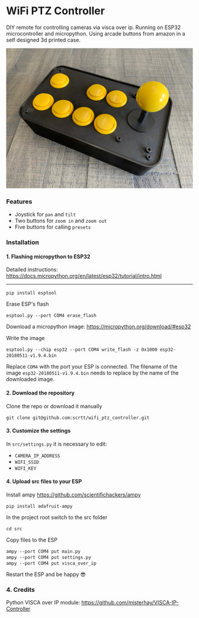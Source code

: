 # WiFi PTZ Controller

DIY remote for controlling cameras via visca over ip.
Running on ESP32 microcontroller and micropython. Using arcade buttons from amazon in a self designed 3d printed case.

![Controller Overview](/img/build_05.jpg)

### Features

- Joystick for `pan` and `tilt`
- Two buttons for `zoom in` and `zoom out`
- Five buttons for calling `presets`

### Installation

#### 1. Flashing micropython to ESP32

Detailed instructions:
https://docs.micropython.org/en/latest/esp32/tutorial/intro.html
___
    pip install esptool

Erase ESP's flash 

    esptool.py --port COM4 erase_flash

Download a micropython image:
https://micropython.org/download/#esp32

Write the image

    esptool.py --chip esp32 --port COM4 write_flash -z 0x1000 esp32-20180511-v1.9.4.bin


Replace `COM4` with the port your ESP is connected.
The filename of the image `esp32-20180511-v1.9.4.bin` needs to replace by the name of the downloaded image. 

#### 2. Download the repository

Clone the repo or download it manually

    git clone git@github.com:scrtt/wifi_ptz_controller.git

#### 3. Customize the settings

In `src/settings.py` it is necessary to edit:
- `CAMERA_IP_ADDRESS`
- `WIFI_SSID`
- `WIFI_KEY`

#### 4. Upload src files to your ESP

Install ampy https://github.com/scientifichackers/ampy

    pip install adafruit-ampy

In the project root switch to the src folder

    cd src

Copy files to the ESP

    ampy --port COM4 put main.py
    ampy --port COM4 put settings.py
    ampy --port COM4 put visca_over_ip

Restart the ESP and be happy 😎

### 4. Credits

Python VISCA over IP module:
https://github.com/misterhay/VISCA-IP-Controller
